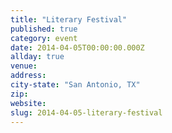 ```yaml
---
title: "Literary Festival"
published: true
category: event
date: 2014-04-05T00:00:00.000Z
allday: true
venue:
address:
city-state: "San Antonio, TX"
zip:
website:
slug: 2014-04-05-literary-festival
---
```


